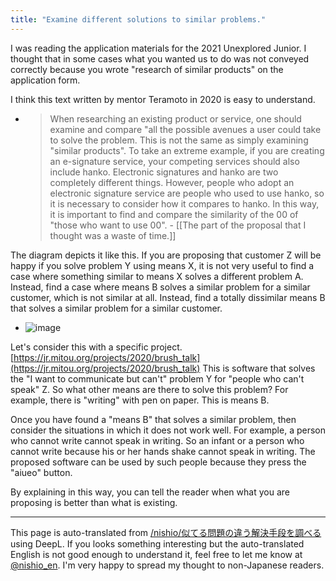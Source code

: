 ```yaml
---
title: "Examine different solutions to similar problems."
---
```


I was reading the application materials for the 2021 Unexplored Junior.
I thought that in some cases what you wanted us to do was not conveyed correctly because you wrote "research of similar products" on the application form.

I think this text written by mentor Teramoto in 2020 is easy to understand.
- > When researching an existing product or service, one should examine and compare "all the possible avenues a user could take to solve the problem. This is not the same as simply examining "similar products". To take an extreme example, if you are creating an e-signature service, your competing services should also include hanko. Electronic signatures and hanko are two completely different things. However, people who adopt an electronic signature service are people who used to use hanko, so it is necessary to consider how it compares to hanko. In this way, it is important to find and compare the similarity of the 00 of "those who want to use 00".
        - [[The part of the proposal that I thought was a waste of time.]]

The diagram depicts it like this. If you are proposing that customer Z will be happy if you solve problem Y using means X, it is not very useful to find a case where something similar to means X solves a different problem A. Instead, find a case where means B solves a similar problem for a similar customer, which is not similar at all. Instead, find a totally dissimilar means B that solves a similar problem for a similar customer.
- ![image](https://gyazo.com/f796ef05ff045dfae1a87ba7288bb547/thumb/1000)

Let's consider this with a specific project. [https://jr.mitou.org/projects/2020/brush_talk](https://jr.mitou.org/projects/2020/brush_talk)
This is software that solves the "I want to communicate but can't" problem Y for "people who can't speak" Z. So what other means are there to solve this problem?
For example, there is "writing" with pen on paper. This is means B.

Once you have found a "means B" that solves a similar problem, then consider the situations in which it does not work well.
For example, a person who cannot write cannot speak in writing. So an infant or a person who cannot write because his or her hands shake cannot speak in writing. The proposed software can be used by such people because they press the "aiueo" button.

By explaining in this way, you can tell the reader when what you are proposing is better than what is existing.

---
This page is auto-translated from [/nishio/似てる問題の違う解決手段を調べる](https://scrapbox.io/nishio/似てる問題の違う解決手段を調べる) using DeepL. If you looks something interesting but the auto-translated English is not good enough to understand it, feel free to let me know at [@nishio_en](https://twitter.com/nishio_en). I'm very happy to spread my thought to non-Japanese readers.